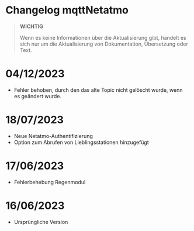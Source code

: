 # Changelog mqttNetatmo

>**WICHTIG**
>
>Wenn es keine Informationen über die Aktualisierung gibt, handelt es sich nur um die Aktualisierung von Dokumentation, Übersetzung oder Text.

# 04/12/2023
- Fehler behoben, durch den das alte Topic nicht gelöscht wurde, wenn es geändert wurde.

# 18/07/2023
- Neue Netatmo-Authentifizierung
- Option zum Abrufen von Lieblingsstationen hinzugefügt

# 17/06/2023
- Fehlerbehebung Regenmodul

# 16/06/2023
- Ursprüngliche Version
